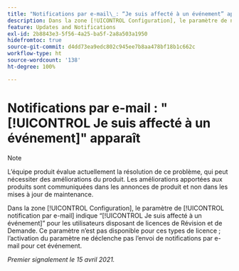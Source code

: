 ```yaml
---
title: "Notifications par e-mail\_: “Je suis affecté à un événement” apparaît"
description: Dans la zone [!UICONTROL Configuration], le paramètre de notification par e-mail indique “Je suis affecté à un événement” pour les utilisateurs disposant de licences de Révision et de Demande. Ce paramètre n’est pas disponible pour ces types de licence ; l’activation du paramètre ne déclenche pas l’envoi de notifications par e-mail pour cet événement.
feature: Updates and Notifications
exl-id: 2b8843e3-5f56-4a25-ba5f-2a8a503a1950
hidefromtoc: true
source-git-commit: d4dd73ea9edc802c945ee7b8aa478bf18b1c662c
workflow-type: ht
source-wordcount: '138'
ht-degree: 100%

---
```


# Notifications par e-mail : &quot;[!UICONTROL Je suis affecté à un événement]&quot; apparaît

<!--Article created by request-->

>[!NOTE]
>
>L’équipe produit évalue actuellement la résolution de ce problème, qui peut nécessiter des améliorations du produit. Les améliorations apportées aux produits sont communiquées dans les annonces de produit et non dans les mises à jour de maintenance.

Dans la zone [!UICONTROL Configuration], le paramètre de [!UICONTROL notification par e-mail] indique “[!UICONTROL Je suis affecté à un événement]” pour les utilisateurs disposant de licences de Révision et de Demande. Ce paramètre n’est pas disponible pour ces types de licence ; l’activation du paramètre ne déclenche pas l’envoi de notifications par e-mail pour cet événement.

_Premier signalement le 15 avril 2021._
